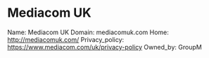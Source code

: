 
# Mediacom UK

Name: Mediacom UK
Domain: mediacomuk.com
Home: http://mediacomuk.com/
Privacy_policy: https://www.mediacom.com/uk/privacy-policy
Owned_by: GroupM

